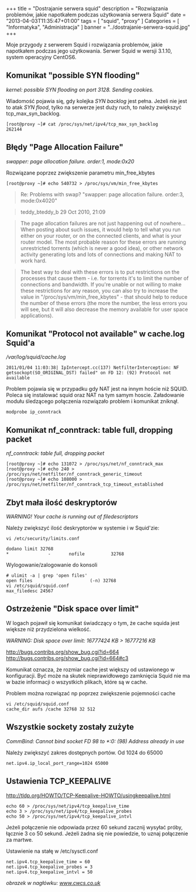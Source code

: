 +++
title = "Dostrajanie serwera squid"
description = "Rozwiązania problemów, jakie napotkałem podczas użytkowania serwera Squid"
date = "2013-04-03T11:35:47+01:00"
tags = [ "squid", "proxy" ]
Categories = [ "Informatyka", "Administracja" ]
banner = "../dostrajanie-serwera-squid.jpg"
+++

Moje przygody z serwerem Squid i rozwiązania problemów, jakie napotkałem podczas jego użytkowania.
Serwer Squid w wersji 3.1.10, system operacyjny CentOS6.

<!--more-->
## Komunikat "possible SYN flooding"
*kernel: possible SYN flooding on port 3128. Sending cookies.*
 
Wiadomość pojawia się, gdy kolejka *SYN backlog* jest pełna. Jeżeli nie jest to atak *SYN flood*, tylko na serwerze jest duży ruch, to należy zwiększyć tcp_max_syn_backlog.
~~~
[root@proxy ~]# cat /proc/sys/net/ipv4/tcp_max_syn_backlog
262144
~~~

## Błędy "Page Allocation Failure"

*swapper: page allocation failure. order:1, mode:0x20*

Rozwiązane poprzez zwiększenie parametru min_free_kbytes

~~~
[root@proxy ~]# echo 540732 > /proc/sys/vm/min_free_kbytes
~~~

> Re: Problems with swap? "swapper: page allocation failure. order:3, mode:0x4020"

> teddy_bteddy_b 29 Oct 2010, 21:09

> The page allocation failures are not just happening out of nowhere… When posting about such issues, it
> would help to tell what you run either on your router, or on the connected clients, and what is your
> router model. The most probable reason for these errors are running unrestricted torrents (which is
> never a good idea), or other network activity generating lots and lots of connections and making NAT
> to work hard.

> The best way to deal with these errors is to put restrictions on the processes that cause them - i.e.
> for torrents it's to limit the number of connections and bandwidth. If you're unable or not willing to
> make these restrictions for any reason, you can also try to increase the value in
> "/proc/sys/vm/min_free_kbytes" - that should help to reduce the number of these errors (the more the
> number, the less errors you will see, but it will also decrease the memory available for user space
> applications).

## Komunikat "Protocol not available" w cache.log Squid'a

*/var/log/squid/cache.log*
~~~
2011/01/04 11:03:38| IpIntercept.cc(137) NetfilterInterception: NF getsockopt(SO_ORIGINAL_DST) failed" on FD 12: (92) Protocol not available
~~~

Problem pojawia się w przypadku gdy NAT jest na innym hoście niż SQUID. Poleca się instalować squid oraz NAT na tym samym hoscie. Załadowanie modułu śledzącego połączenia rozwiązało problem i komunikat zniknął.
~~~
modprobe ip_conntrack
~~~

## Komunikat nf_conntrack: table full, dropping packet

*nf_conntrack: table full, dropping packet*

~~~
[root@proxy ~]# echo 131072 > /proc/sys/net/nf_conntrack_max
[root@proxy ~]# echo 240 >  /proc/sys/net/netfilter/nf_conntrack_generic_timeout
[root@proxy ~]# echo 108000 >  /proc/sys/net/netfilter/nf_conntrack_tcp_timeout_established
~~~

## Zbyt mała ilość deskryptorów

*WARNING! Your cache is running out of filedescriptors*

Należy zwiększyć ilość deskryptorów w systemie i w Squid'zie:

~~~
vi /etc/security/limits.conf

dodano limit 32768
*               -       nofile          32768
~~~

Wylogowanie/zalogowanie do konsoli

~~~
# ulimit -a | grep 'open files'
open files                      (-n) 32768
vi /etc/squid/squid.conf
max_filedesc 24567
~~~

## Ostrzeżenie "Disk space over limit"

W logach pojawił się komunikat świadczący o tym, że cache squida jest większe niż przydzielona wielkość.

*WARNING: Disk space over limit: 16777424 KB > 16777216 KB*

http://bugs.contribs.org/show_bug.cgi?id=664 <br> 
http://bugs.contribs.org/show_bug.cgi?id=664#c3

Komunikat oznacza, że rozmiar cache jest większy od ustawionego w konfiguracji. Być może na skutek nieprawidłowego zamknięcia Squid nie ma w bazie informacji o wszystkich plikach, które są w cache.

Problem można rozwiązać np poprzez zwiększenie pojemności cache
~~~
vi /etc/squid/squid.conf
cache_dir aufs /cache 32768 32 512
~~~

## Wszystkie sockety zostały zużyte

*CommBind: Cannot bind socket FD 98 to \*:0: (98) Address already in use*

Należy zwiększyć zakres dostępnych portów. Od 1024 do 65000
~~~
net.ipv4.ip_local_port_range=1024 65000
~~~

## Ustawienia TCP_KEEPALIVE

http://tldp.org/HOWTO/TCP-Keepalive-HOWTO/usingkeepalive.html

~~~
echo 60 > /proc/sys/net/ipv4/tcp_keepalive_time
echo 3 > /proc/sys/net/ipv4/tcp_keepalive_probes
echo 50 > /proc/sys/net/ipv4/tcp_keepalive_intvl
~~~
Jeżeli połączenie nie odpowiada przez 60 sekund zacznij wysyłać próby, łącznie 3 co 50 sekund. Jeżeli żadna się nie powiedzie, to uznaj połączenie za martwe. 

Ustawienie na stałę w /etc/sysctl.conf
~~~
net.ipv4.tcp_keepalive_time = 60
net.ipv4.tcp_keepalive_probes = 3
net.ipv4.tcp_keepalive_intvl = 50
~~~

*obrazek w nagłówku: www.cwcs.co.uk*
